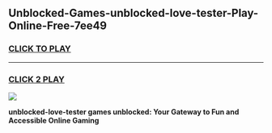 
## Unblocked-Games-unblocked-love-tester-Play-Online-Free-7ee49
<h3>
<a href="https://premium76.site?title=unblocked-love-tester&ref=26A">CLICK TO PLAY</a></h3>
<hr>

<h3>
<a href="https://premium76.site?title=unblocked-love-tester&ref=26A">CLICK 2 PLAY</a>
  
</h3>

<a href="https://premium76.site?title=unblocked-love-tester&ref=26A"><img src="https://clearcache.store/games.png"></a>


**unblocked-love-tester games unblocked: Your Gateway to Fun and Accessible Online Gaming**
